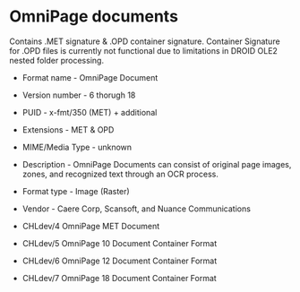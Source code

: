 # OmniPage documents

Contains .MET signature & .OPD container signature. Container Signature for .OPD files is currently not functional due to limitations in DROID OLE2 nested folder processing.

- Format name - OmniPage Document
- Version number - 6 thorugh 18
- PUID - x-fmt/350 (MET) + additional
- Extensions - MET & OPD
- MIME/Media Type - unknown
- Description - OmniPage Documents can consist of original page images, zones, and recognized text through an OCR process.
- Format type - Image (Raster)
- Vendor - Caere Corp, Scansoft, and Nuance Communications

- CHLdev/4 OmniPage MET Document
- CHLdev/5 OmniPage 10 Document Container Format
- CHLdev/6 OmniPage 12 Document Container Format
- CHLdev/7 OmniPage 18 Document Container Format
